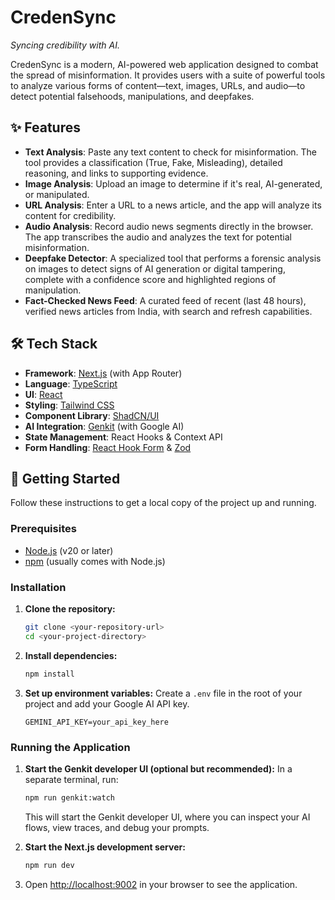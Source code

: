 # CredenSync

*Syncing credibility with AI.*

CredenSync is a modern, AI-powered web application designed to combat the spread of misinformation. It provides users with a suite of powerful tools to analyze various forms of content—text, images, URLs, and audio—to detect potential falsehoods, manipulations, and deepfakes.

## ✨ Features

-   **Text Analysis**: Paste any text content to check for misinformation. The tool provides a classification (True, Fake, Misleading), detailed reasoning, and links to supporting evidence.
-   **Image Analysis**: Upload an image to determine if it's real, AI-generated, or manipulated.
-   **URL Analysis**: Enter a URL to a news article, and the app will analyze its content for credibility.
-   **Audio Analysis**: Record audio news segments directly in the browser. The app transcribes the audio and analyzes the text for potential misinformation.
-   **Deepfake Detector**: A specialized tool that performs a forensic analysis on images to detect signs of AI generation or digital tampering, complete with a confidence score and highlighted regions of manipulation.
-   **Fact-Checked News Feed**: A curated feed of recent (last 48 hours), verified news articles from India, with search and refresh capabilities.

## 🛠️ Tech Stack

-   **Framework**: [Next.js](https://nextjs.org/) (with App Router)
-   **Language**: [TypeScript](https://www.typescriptlang.org/)
-   **UI**: [React](https://react.dev/)
-   **Styling**: [Tailwind CSS](https://tailwindcss.com/)
-   **Component Library**: [ShadCN/UI](https://ui.shadcn.com/)
-   **AI Integration**: [Genkit](https://firebase.google.com/docs/genkit) (with Google AI)
-   **State Management**: React Hooks & Context API
-   **Form Handling**: [React Hook Form](https://react-hook-form.com/) & [Zod](https://zod.dev/)

## 🚀 Getting Started

Follow these instructions to get a local copy of the project up and running.

### Prerequisites

-   [Node.js](https://nodejs.org/en) (v20 or later)
-   [npm](https://www.npmjs.com/) (usually comes with Node.js)

### Installation

1.  **Clone the repository:**
    ```sh
    git clone <your-repository-url>
    cd <your-project-directory>
    ```

2.  **Install dependencies:**
    ```sh
    npm install
    ```

3.  **Set up environment variables:**
    Create a `.env` file in the root of your project and add your Google AI API key.
    ```
    GEMINI_API_KEY=your_api_key_here
    ```

### Running the Application

1.  **Start the Genkit developer UI (optional but recommended):**
    In a separate terminal, run:
    ```sh
    npm run genkit:watch
    ```
    This will start the Genkit developer UI, where you can inspect your AI flows, view traces, and debug your prompts.

2.  **Start the Next.js development server:**
    ```sh
    npm run dev
    ```

3.  Open [http://localhost:9002](http://localhost:9002) in your browser to see the application.

